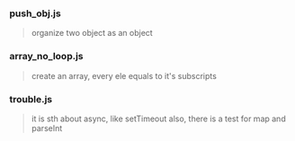 ### push_obj.js
> organize two object as an object

### array_no_loop.js
> create an array, every ele equals to it's subscripts

### trouble.js
> it is sth about async, like setTimeout
  also, there is a test for map and parseInt